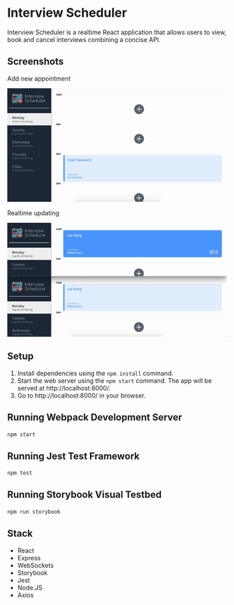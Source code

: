 # Interview Scheduler

Interview Scheduler is a realtime React application that allows users to view, book and cancel interviews combining a concise API.

## Screenshots

Add new appointment

!["Adding an appointment"](https://github.com/Joe123123/scheduler/blob/master/public/images/create-appointment.gif)

Realtime updating

!["Realtime updating"](https://github.com/Joe123123/scheduler/blob/master/public/images/realtime-updating.gif)

## Setup

1. Install dependencies using the `npm install` command.
2. Start the web server using the `npm start` command. The app will be served at http://localhost:8000/.
3. Go to http://localhost:8000/ in your browser.

## Running Webpack Development Server

```sh
npm start
```

## Running Jest Test Framework

```sh
npm test
```

## Running Storybook Visual Testbed

```sh
npm run storybook
```

## Stack

- React
- Express
- WebSockets
- Storybook
- Jest
- Node.JS
- Axios
